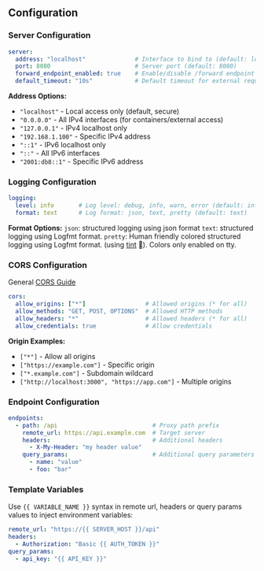 ## Configuration

### Server Configuration

```yaml
server:
  address: "localhost"              # Interface to bind to (default: localhost)  
  port: 8080                        # Server port (default: 8080)
  forward_endpoint_enabled: true    # Enable/disable /forward endpoint (default: true)
  default_timeout: "10s"            # Default timeout for external requests (default: 10s)
```

**Address Options:**
- `"localhost"` - Local access only (default, secure)
- `"0.0.0.0"` - All IPv4 interfaces (for containers/external access)
- `"127.0.0.1"` - IPv4 localhost only
- `"192.168.1.100"` - Specific IPv4 address
- `"::1"` - IPv6 localhost only
- `"::"` - All IPv6 interfaces
- `"2001:db8::1"` - Specific IPv6 address

### Logging Configuration

```yaml
logging:
  level: info       # Log level: debug, info, warn, error (default: info)
  format: text      # Log format: json, text, pretty (default: text)
```

**Format Options:**
`json`: structured logging using json format
`text`: structured logging using Logfmt format.
`pretty`: Human friendly colored structured logging using Logfmt format. (using [tint](https://github.com/lmittmann/tint) 🌈). Colors only enabled on tty.

### CORS Configuration

General [CORS Guide](https://developer.mozilla.org/en-US/docs/Web/HTTP/Guides/CORS)

```yaml
cors:
  allow_origins: ["*"]                 # Allowed origins (* for all)
  allow_methods: "GET, POST, OPTIONS"  # Allowed HTTP methods
  allow_headers: "*"                   # Allowed headers (* for all)
  allow_credentials: true              # Allow credentials
```

**Origin Examples:**
- `["*"]` - Allow all origins
- `["https://example.com"]` - Specific origin
- `["*.example.com"]` - Subdomain wildcard
- `["http://localhost:3000", "https://app.com"]` - Multiple origins

### Endpoint Configuration

```yaml
endpoints:
  - path: /api                           # Proxy path prefix
    remote_url: https://api.example.com  # Target server
    headers:                             # Additional headers
      - X-My-Header: "my header value"
    query_params:                        # Additional query parameters
      - name: "value"
      - foo: "bar"
```

### Template Variables

Use `{{ VARIABLE_NAME }}` syntax in remote url, headers or query params values to inject environment variables:

```yaml
remote_url: "https://{{ SERVER_HOST }}/api"
headers:
  - Authorization: "Basic {{ AUTH_TOKEN }}"
query_params:
  - api_key: "{{ API_KEY }}"
```
